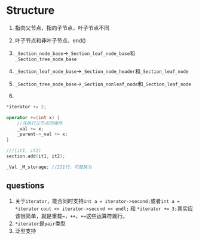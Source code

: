 # Structure

1. 指向父节点，指向子节点，叶子节点不同
2. 叶子节点和非叶子节点、end()
3. `_Section_node_base`->`_Section_leaf_node_base`和`_Section_tree_node_base`
4. `_Section_leaf_node_base`->`_Section_node_header`和`_Section_leaf_node`
5. `_Section_tree_node_base`->`_Section_nonleaf_node`和`_Section_leaf_node`

1. 

```c++
*iterator += 2;

operator +=(int x) {
    //先执行父节点的操作
	_val += x;
	_parent->_val += x;
}

///[it1, it2)
section.add(it1, it2);

_Val _M_storage; //231行，可替换为
```

## questions

1. 关于`iterator`，能否同时支持`int a = iterator->second;`或者`int a = *iterator` `cout << iterator->second << endl;` 和 `*iterator += 3;`其实应该很简单，就是重载`=`，`++`，`+=`这些运算符就行。
2. `*iterator`是`pair`类型
3. 泛型支持

